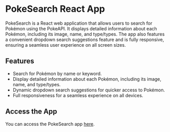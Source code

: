 # PokeSearch React App

PokeSearch is a React web application that allows users to search for Pokémon using the PokeAPI. It displays detailed information about each Pokémon, including its image, name, and type/types. The app also features a convenient dropdown search suggestions feature and is fully responsive, ensuring a seamless user experience on all screen sizes.

## Features

- Search for Pokémon by name or keyword.
- Display detailed information about each Pokémon, including its image, name, and type/types.
- Dynamic dropdown search suggestions for quicker access to Pokémon.
- Full responsiveness for a seamless experience on all devices.

## Access the App

You can access the PokeSearch app [here](http://pokesearch.great-site.net/?i=1).
